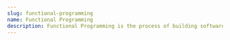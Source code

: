 ```yaml
---
slug: functional-programming
name: Functional Programming
description: Functional Programming is the process of building software by composing pure functions, avoiding shared state, mutable data, and side-effects.
---
```

